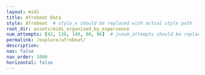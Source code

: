 ```yaml
---
layout: midi
title: Afrobeat Data
style: Afrobeat  # style_x should be replaced with actual style path
root_dir: assets/midi_organized_by_experience
num_attempts: [42, 136, 140, 90, 96]  # j=num_attempts should be replaced with the actual number of attempts
permalink: /explore/afrobeat/
description: 
nav: false
nav_order: 1000
horizontal: false
---
```


<br/><br/>
